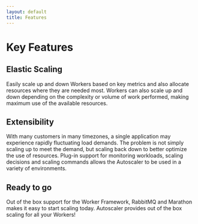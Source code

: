```yaml
---
layout: default
title: Features
---
```


# Key Features

## Elastic Scaling
Easily scale up and down Workers based on key metrics and also allocate resources where they are needed most.  Workers can also scale up and down depending on the complexity or volume of work performed, making maximum use of the available resources.

## Extensibility
With many customers in many timezones, a single application may experience rapidly fluctuating load demands. The problem is not simply scaling up to meet the demand, but scaling back down to better optimize the use of resources. Plug-in support for monitoring workloads, scaling decisions and scaling commands allows the Autoscaler to be used in a variety of environments.

## Ready to go
Out of the box support for the Worker Framework, RabbitMQ and Marathon makes it easy to start scaling today. Autoscaler provides out of the box scaling for all your Workers!
